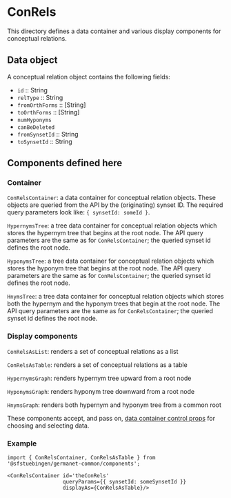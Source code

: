 # ConRels

This directory defines a data container and various display components
for conceptual relations.

## Data object

A conceptual relation object contains the following fields:

  - `id` :: String
  - `relType` :: String
  - `fromOrthForms` :: [String]
  - `toOrthForms` :: [String]
  - `numHyponyms`
  - `canBeDeleted`
  - `fromSynsetId` :: String
  - `toSynsetId` :: String

## Components defined here

### Container

`ConRelsContainer`: a data container for conceptual relation objects.
These objects are queried from the API by the (originating) synset ID.
The required query parameters look like: `{ synsetId: someId }`.

`HypernymsTree`: a tree data container for conceptual relation objects
which stores the hypernym tree that begins at the root node.  The API
query parameters are the same as for `ConRelsContainer`; the queried
synset id defines the root node.

`HyponymsTree`: a tree data container for conceptual relation objects
which stores the hyponym tree that begins at the root node.  The API
query parameters are the same as for `ConRelsContainer`; the queried
synset id defines the root node.

`HnymsTree`: a tree data container for conceptual relation objects
which stores both the hypernym and the hyponym trees that begin at the
root node.  The API query parameters are the same as for
`ConRelsContainer`; the queried synset id defines the root node.

### Display components

`ConRelsAsList`: renders a set of conceptual relations as a list 

`ConRelsAsTable`: renders a set of conceptual relations as a table 

`HypernymsGraph`: renders hypernym tree upward from a root node

`HyponymsGraph`: renders hyponym tree downward from a root node

`HnymsGraph`: renders both hypernym and hyponym tree from a common root 

These components accept, and pass on, [data container control
props](../DataContainer#user-content-selecting-and-choosing-data-objects) for choosing and selecting data.

### Example

```
import { ConRelsContainer, ConRelsAsTable } from '@sfstuebingen/germanet-common/components';

<ConRelsContainer id='theConRels'
                  queryParams={{ synsetId: someSynsetId }}
                  displayAs={ConRelsAsTable}/>
```

